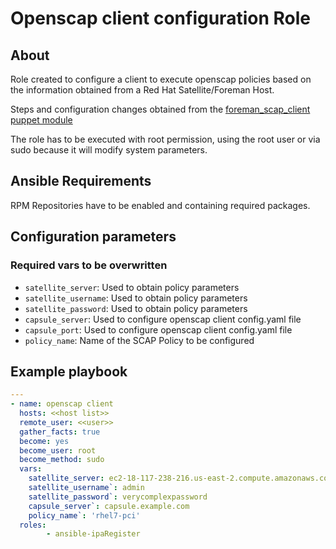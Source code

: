 # Openscap client configuration Role

## About

Role created to configure a client to execute openscap policies based on the information obtained from a Red Hat Satellite/Foreman Host.

Steps and configuration changes obtained from the [foreman_scap_client puppet module](https://github.com/theforeman/puppet-foreman_scap_client)

The role has to be executed with root permission, using the root user or via sudo because it will modify system parameters.

## Ansible Requirements

RPM Repositories have to be enabled and containing required packages.

## Configuration parameters

### Required vars to be overwritten

- `satellite_server`: Used to obtain policy parameters
- `satellite_username`: Used to obtain policy parameters
- `satellite_password`: Used to obtain policy parameters
- `capsule_server`: Used to configure openscap client config.yaml file
- `capsule_port`: Used to configure openscap client config.yaml file
- `policy_name`: Name of the SCAP Policy to be configured

## Example playbook

```yml
---
- name: openscap client
  hosts: <<host list>>
  remote_user: <<user>>
  gather_facts: true
  become: yes
  become_user: root
  become_method: sudo
  vars:
    satellite_server: ec2-18-117-238-216.us-east-2.compute.amazonaws.com
    satellite_username`: admin
    satellite_password`: verycomplexpassword
    capsule_server`: capsule.example.com
    policy_name`: 'rhel7-pci'
  roles:
        - ansible-ipaRegister
```
